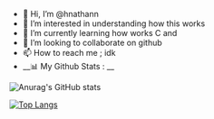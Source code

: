 - 👋 Hi, I’m @hnathann
- 👀 I’m interested in understanding how this works
- 🌱 I’m currently learning how works C and 
- 💞️ I’m looking to collaborate on github
- 📫 How to reach me ; idk
- __📊 My Github Stats : __



![Anurag's GitHub stats](https://github-readme-stats.vercel.app/api?username=hnathann&show_icons=true&theme=transparent)



[![Top Langs](https://github-readme-stats.vercel.app/api/top-langs/?username=hnathann&layout=compact)](https://github.com/anuraghazra/github-readme-stats)


<!---
hnathann/hnathann is a ✨ special ✨ repository because its `README.md` (this file) appears on your GitHub profile.
You can click the Preview link to take a look at your changes.
--->
